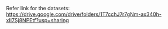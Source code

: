 
Refer link for the datasets:
https://drive.google.com/drive/folders/1T7cchJ7r7gNm-ax340h-xII7Sj8NPEtf?usp=sharing
